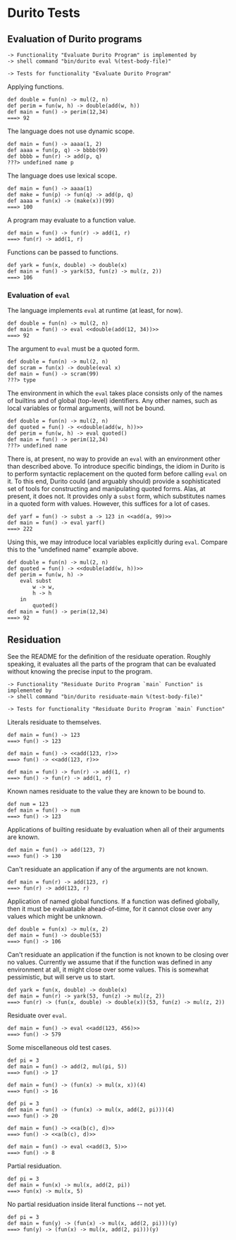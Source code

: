 Durito Tests
============

Evaluation of Durito programs
-----------------------------

    -> Functionality "Evaluate Durito Program" is implemented by
    -> shell command "bin/durito eval %(test-body-file)"

    -> Tests for functionality "Evaluate Durito Program"

Applying functions.

    def double = fun(n) -> mul(2, n)
    def perim = fun(w, h) -> double(add(w, h))
    def main = fun() -> perim(12,34)
    ===> 92

The language does not use dynamic scope.

    def main = fun() -> aaaa(1, 2)
    def aaaa = fun(p, q) -> bbbb(99)
    def bbbb = fun(r) -> add(p, q)
    ???> undefined name p

The language does use lexical scope.

    def main = fun() -> aaaa(1)
    def make = fun(p) -> fun(q) -> add(p, q)
    def aaaa = fun(x) -> (make(x))(99)
    ===> 100

A program may evaluate to a function value.

    def main = fun() -> fun(r) -> add(1, r)
    ===> fun(r) -> add(1, r)

Functions can be passed to functions.

    def yark = fun(x, double) -> double(x)
    def main = fun() -> yark(53, fun(z) -> mul(z, 2))
    ===> 106

### Evaluation of `eval`

The language implements `eval` at runtime (at least, for now).

    def double = fun(n) -> mul(2, n)
    def main = fun() -> eval <<double(add(12, 34))>>
    ===> 92

The argument to `eval` must be a quoted form.

    def double = fun(n) -> mul(2, n)
    def scram = fun(x) -> double(eval x)
    def main = fun() -> scram(99)
    ???> type

The environment in which the `eval` takes place consists
only of the names of builtins and of global (top-level)
identifiers.  Any other names, such as local variables
or formal arguments, will not be bound.

    def double = fun(n) -> mul(2, n)
    def quoted = fun() -> <<double(add(w, h))>>
    def perim = fun(w, h) -> eval quoted()
    def main = fun() -> perim(12,34)
    ???> undefined name

There is, at present, no way to provide an `eval` with an environment
other than described above.  To introduce specific bindings, the idiom
in Durito is to perform syntactic replacement on the quoted form
before calling `eval` on it.  To this end, Durito could (and arguably
should) provide a sophisticated set of tools for constructing and
manipulating quoted forms.  Alas, at present, it does not.  It provides
only a `subst` form, which substitutes names in a quoted form with
values.  However, this suffices for a lot of cases.

    def yarf = fun() -> subst a -> 123 in <<add(a, 99)>>
    def main = fun() -> eval yarf()
    ===> 222

Using this, we may introduce local variables explicitly during `eval`.
Compare this to the "undefined name" example above.

    def double = fun(n) -> mul(2, n)
    def quoted = fun() -> <<double(add(w, h))>>
    def perim = fun(w, h) ->
        eval subst
            w -> w,
            h -> h
        in
            quoted()
    def main = fun() -> perim(12,34)
    ===> 92

Residuation
-----------

See the README for the definition of the residuate operation.  Roughly
speaking, it evaluates all the parts of the program that can be evaluated
without knowing the precise input to the program.

    -> Functionality "Residuate Durito Program `main` Function" is implemented by
    -> shell command "bin/durito residuate-main %(test-body-file)"

    -> Tests for functionality "Residuate Durito Program `main` Function"

Literals residuate to themselves.

    def main = fun() -> 123
    ===> fun() -> 123

    def main = fun() -> <<add(123, r)>>
    ===> fun() -> <<add(123, r)>>

    def main = fun() -> fun(r) -> add(1, r)
    ===> fun() -> fun(r) -> add(1, r)

Known names residuate to the value they are known to be bound to.

    def num = 123
    def main = fun() -> num
    ===> fun() -> 123

Applications of builting residuate by evaluation when all of their arguments are known.

    def main = fun() -> add(123, 7)
    ===> fun() -> 130

Can't residuate an application if any of the arguments are not known.

    def main = fun(r) -> add(123, r)
    ===> fun(r) -> add(123, r)

Application of named global functions.  If a function was defined globally,
then it must be evaluatable ahead-of-time, for it cannot close over any values
which might be unknown.

    def double = fun(x) -> mul(x, 2)
    def main = fun() -> double(53)
    ===> fun() -> 106

Can't residuate an application if the function is not known to be closing
over no values.  Currently we assume that if the function was defined
in any environment at all, it might close over some values.  This is somewhat
pessimistic, but will serve us to start.

    def yark = fun(x, double) -> double(x)
    def main = fun(r) -> yark(53, fun(z) -> mul(z, 2))
    ===> fun(r) -> (fun(x, double) -> double(x))(53, fun(z) -> mul(z, 2))

Residuate over `eval`.

    def main = fun() -> eval <<add(123, 456)>>
    ===> fun() -> 579

Some miscellaneous old test cases.

    def pi = 3
    def main = fun() -> add(2, mul(pi, 5))
    ===> fun() -> 17

    def main = fun() -> (fun(x) -> mul(x, x))(4)
    ===> fun() -> 16

    def pi = 3
    def main = fun() -> (fun(x) -> mul(x, add(2, pi)))(4)
    ===> fun() -> 20

    def main = fun() -> <<a(b(c), d)>>
    ===> fun() -> <<a(b(c), d)>>

    def main = fun() -> eval <<add(3, 5)>>
    ===> fun() -> 8

Partial residuation.

    def pi = 3
    def main = fun(x) -> mul(x, add(2, pi))
    ===> fun(x) -> mul(x, 5)

No partial residuation inside literal functions -- not yet.

    def pi = 3
    def main = fun(y) -> (fun(x) -> mul(x, add(2, pi)))(y)
    ===> fun(y) -> (fun(x) -> mul(x, add(2, pi)))(y)
